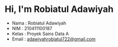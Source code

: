 # Hi, I'm Robiatul Adawiyah

- Nama    : Robiatul Adawiyah
- NIM     : 210411100187
- Kelas   : Proyek Sains Data A
- Email   : adawiyahrobiatul722@gmail.com

```{tableofcontents}
```
